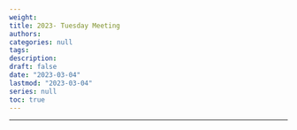 ```yaml
---
weight: 
title: 2023- Tuesday Meeting
authors:
categories: null
tags:
description: 
draft: false
date: "2023-03-04"
lastmod: "2023-03-04"
series: null
toc: true
---
```


<!--more-->
---





